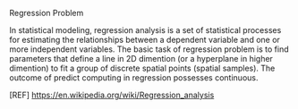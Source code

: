 Regression Problem

In statistical modeling, regression analysis is a set of statistical processes for estimating the relationships between a dependent variable and one or more independent variables. The basic task of regression problem is to find parameters that define a line in 2D dimention (or a hyperplane in higher dimention) to fit a group of discrete spatial points (spatial samples). The outcome of predict computing in regression possesses continuous. 

[REF] https://en.wikipedia.org/wiki/Regression_analysis